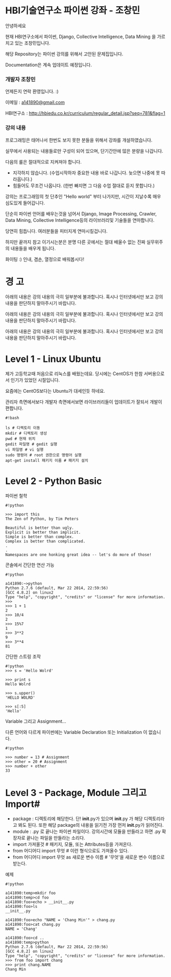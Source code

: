 # HBI기술연구소 파이썬 강좌 - 조창민 #

안녕하세요

현재 HBI연구소에서 파이썬, Django, Collective Intelligence, Data Mining 을 가르치고 있는 조창민입니다.

해당 Repository는 파이썬 강의를 위해서 고안된 문제집입니다.

Documentation은 계속 업데이트 예정입니다.


### 개발자 조창민 ###

언제든지 연락 환영입니다. :)

이메일 : [a141890@gmail.com](a141890@gmail.com)

HBI연구소 : http://hbiedu.co.kr/curriculum/regular_detail.jsp?seq=781&flag=1


### 강의 내용 ###

프로그래밍은 태어나서 한번도 보지 못한 분들을 위해서 강좌를 개설하였습니다.

실무에서 사용되는 내용들로만 구성이 되어 있으며, 단기간안에 많은 분량을 나갑니다.

다음의 룰은 절대적으로 지켜져야 합니다.

* 지각하지 않습니다. (수업시작하자 중요한 내용 바로 나갑니다. 늦으면 나중에 못 따라옵니다.)
* 힘들어도 무조건 나옵니다. (한번 빠지면 그 다음 수업 절대로 듣지 못합니다.)

강의는 프로그래밍의 첫 단추인 "Hello world" 부터 나가지만, 시간이 지날수록 매우 심도있게 들어갑니다.

단순히 파이썬 언어를 배우는것을 넘어서 Django, Image Processing, Crawler, Data Mining, Collective Intelligence등의 라이브러리및 기술들을 연마합니다.

당연히 힘듭니다. 여러분들을 피터지게 연마시킬겁니다. 

하지만 끝까지 참고 이기시는분은 분명 다른 곳에서는 절대 배울수 없는 진짜 실무위주의 내용들을 배우게 됩니다.

화이팅 :) 인내, 겸손, 열정으로 배워봅시다!


# 경 고 #

아래의 내용은 강의 내용의 극히 일부분에 불과합니다. 혹시나 인터넷에서만 보고 강의 내용을 판단하지 말아주시기 바랍니다. 

아래의 내용은 강의 내용의 극히 일부분에 불과합니다. 혹시나 인터넷에서만 보고 강의 내용을 판단하지 말아주시기 바랍니다. 

아래의 내용은 강의 내용의 극히 일부분에 불과합니다. 혹시나 인터넷에서만 보고 강의 내용을 판단하지 말아주시기 바랍니다. 


# Level 1 - Linux Ubuntu #

제가 고등학교때 처음으로 리눅스를 배웠는데요. 당시에는 CentOS가 한참 서버용으로서 인기가 있었던 시절입니다.

요즘에는 CentOS보다는 Ubuntu가 대세인듯 하네요.

관리자 측면에서보다 개발자 측면에서보면 라이브러리들이 업데이트가 잘되서 개발이 편합니다.

```
#!bash

ls # 디렉토리 이동 
mkdir # 디렉토리 생성
pwd # 현재 위치
gedit 파일명 # gedit 실행
vi 파일명 # vi 실행
sudo 명령어 # root 권한으로 명령어 실행 
apt-get install 패키지 이름 # 패키지 설치
```


# Level 2 - Python Basic #

파이썬 철학
```
#!python

>>> import this
The Zen of Python, by Tim Peters

Beautiful is better than ugly.
Explicit is better than implicit.
Simple is better than complex.
Complex is better than complicated.
.
.
Namespaces are one honking great idea -- let's do more of those!
```



콘솔에서 간단한 연산 가능
```
#!python

a141890:~>python
Python 2.7.6 (default, Mar 22 2014, 22:59:56) 
[GCC 4.8.2] on linux2
Type "help", "copyright", "credits" or "license" for more information.
>>> 
>>> 1 + 1
2
>>> 10/4
2
>>> 15%7
1
>>> 3**2
9
>>> 3**4
81
```

간단한 스트링 조작

```
#!python
>>> s = 'Hello Wolrd'

>>> print s
Hello Wolrd

>>> s.upper()
'HELLO WOLRD'

>>> s[:5]
'Hello'

```

Variable 그리고 Assignment...

다른 언어와 다르게 파이썬에는 Variable Declaration 또는 Initialization 이 없습니다.
```
#!python

>>> number = 13 # Assignment
>>> other = 20 # Assignment
>>> number + other
33
```

# Level 3 - Package, Module 그리고 Import#
* package : 디렉토리에 해당한다. 단! __init__.py가 있으며 __init__.py 가 해당 디렉토리라고 봐도 된다. 또한 해당 package의 내용을 읽기전 가장 먼저 __init__.py가 읽어진다.
* module : .py 로 끝나는 파이썬 파일이다. 강의시간에 모듈을 만들라고 하면 .py 확장자로 끝나는 파일을 만들라는 소리다.
* import 가져올것 # 패키지, 모듈, 또는 Attributes등을 가져온다. 
* from 어디어디 import 무엇 # 이런 형식으로도 가져올수 있다. 
* from 어디어디 import 무엇 as 새로운 변수 이름 # '무엇'을 새로운 변수 이름으로 받는다. 

예제 

```
#!python

a141890:temp>mkdir foo
a141890:temp>cd foo
a141890:foo>echo > __init__.py
a141890:foo>ls
__init__.py

a141890:foo>echo "NAME = 'Chang Min'" > chang.py
a141890:foo>cat chang.py
NAME = 'Chang'

a141890:foo>cd ..
a141890:temp>python
Python 2.7.6 (default, Mar 22 2014, 22:59:56) 
[GCC 4.8.2] on linux2
Type "help", "copyright", "credits" or "license" for more information.
>>> from foo import chang
>>> print chang.NAME
Chang Min
```